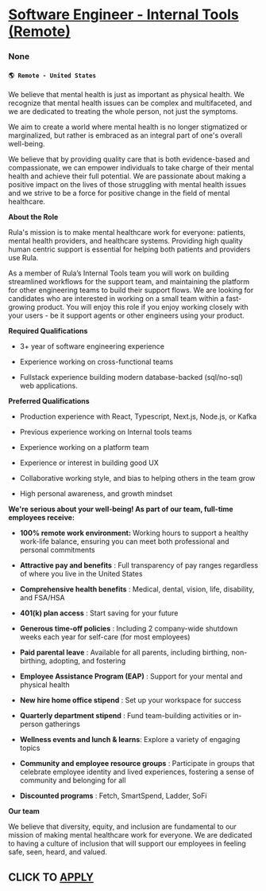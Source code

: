 # [Software Engineer - Internal Tools (Remote)](https://www.remotewlb.com/apply/software-engineer-internal-tools-remote)  
### None  
#### `🌎 Remote - United States`  

We believe that mental health is just as important as physical health. We recognize that mental health issues can be complex and multifaceted, and we are dedicated to treating the whole person, not just the symptoms.

We aim to create a world where mental health is no longer stigmatized or marginalized, but rather is embraced as an integral part of one's overall well-being.

We believe that by providing quality care that is both evidence-based and compassionate, we can empower individuals to take charge of their mental health and achieve their full potential. We are passionate about making a positive impact on the lives of those struggling with mental health issues and we strive to be a force for positive change in the field of mental healthcare.

 **About the Role**

Rula's mission is to make mental healthcare work for everyone: patients, mental health providers, and healthcare systems. Providing high quality human centric support is essential for helping both patients and providers use Rula.

As a member of Rula’s Internal Tools team you will work on building streamlined workflows for the support team, and maintaining the platform for other engineering teams to build their support flows. We are looking for candidates who are interested in working on a small team within a fast-growing product. You will enjoy this role if you enjoy working closely with your users - be it support agents or other engineers using your product.

 **Required Qualifications**

  * 3+ year of software engineering experience

  * Experience working on cross-functional teams

  * Fullstack experience building modern database-backed (sql/no-sql) web applications. 

**Preferred Qualifications**

  * Production experience with React, Typescript, Next.js, Node.js, or Kafka

  * Previous experience working on Internal tools teams

  * Experience working on a platform team

  * Experience or interest in building good UX

  * Collaborative working style, and bias to helping others in the team grow

  * High personal awareness, and growth mindset 

**We're serious about your well-being! As part of our team, full-time employees receive:**

  *  **100% remote work environment:** Working hours to support a healthy work-life balance, ensuring you can meet both professional and personal commitments

  *  **Attractive pay and benefits** : Full transparency of pay ranges regardless of where you live in the United States

  *  **Comprehensive health benefits** : Medical, dental, vision, life, disability, and FSA/HSA

  *  **401(k) plan access** : Start saving for your future

  *  **Generous time-off policies** : Including 2 company-wide shutdown weeks each year for self-care (for most employees)

  *  **Paid parental leave** : Available for all parents, including birthing, non-birthing, adopting, and fostering

  *  **Employee Assistance Program (EAP)** : Support for your mental and physical health

  *  **New hire home office stipend** : Set up your workspace for success

  *  **Quarterly department stipend** : Fund team-building activities or in-person gatherings

  *  **Wellness events and lunch & learns**: Explore a variety of engaging topics

  *  **Community and employee resource groups** : Participate in groups that celebrate employee identity and lived experiences, fostering a sense of community and belonging for all

  *  **Discounted programs** : Fetch, SmartSpend, Ladder, SoFi

 **Our team**

We believe that diversity, equity, and inclusion are fundamental to our mission of making mental healthcare work for everyone. We are dedicated to having a culture of inclusion that will support our employees in feeling safe, seen, heard, and valued.

  
## CLICK TO [APPLY](https://www.remotewlb.com/apply/software-engineer-internal-tools-remote)

